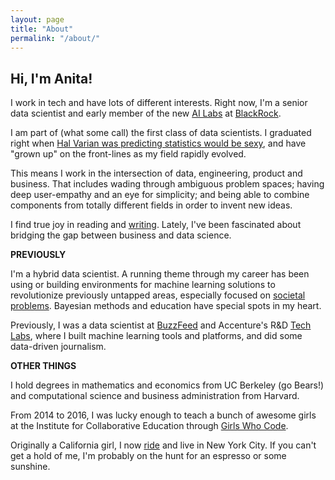 ```yaml
---
layout: page
title: "About"
permalink: "/about/"
---
```


## **Hi, I'm Anita!** 

I work in tech and have lots of different interests. Right now, I'm a senior data scientist and early member of the new [AI Labs](https://www.ft.com/content/4f5720ce-1552-11e8-9376-4a6390addb44) at [BlackRock](https://www.blackrock.com/us/individual). 

I am part of (what some call) the first class of data scientists. I graduated right when [Hal Varian was predicting statistics would be sexy](https://flowingdata.com/2009/02/25/googles-chief-economist-hal-varian-on-statistics-and-data/), and have "grown up" on the front-lines as my field  rapidly evolved. 

This means I work in the intersection of data, engineering, product and business. That includes wading through ambiguous problem spaces; having deep user-empathy and an eye for simplicity; and being able to combine components from totally different fields in order to invent new ideas. 

I find true joy in reading and [writing](https://anitamehrotra.me/). Lately, I've been fascinated about bridging the gap between business and data science. 

**PREVIOUSLY**

I'm a hybrid data scientist. A running theme through my career has been using or building environments for machine learning solutions to revolutionize previously untapped areas, especially focused on [societal problems](https://www.wired.com/story/inside-vhacks-first-ever-vatican-hackathon/). Bayesian methods and education have special spots in my heart. 

Previously, I was a data scientist at [BuzzFeed](https://ghc.anitab.org/community-blog-ghc/virality-at-buzzfeed-anita-mehrotra/) and Accenture's R&D [Tech Labs](https://www.accenture.com/us-en/about/accenture-labs-index), where I built machine learning tools and platforms, and did some data-driven journalism.

**OTHER THINGS**

I hold degrees in mathematics and economics from UC Berkeley (go Bears!) and computational science and business administration from Harvard. 

From 2014 to 2016, I was lucky enough to teach a bunch of awesome girls at the Institute for Collaborative Education through [Girls Who Code](https://girlswhocode.com/).

Originally a California girl, I now [ride](https://www.soul-cycle.com/) and live in New York City. If you can't get a hold of me, I'm probably on the hunt for an espresso or some sunshine.
